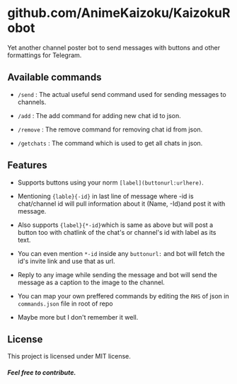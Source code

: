 # github.com/AnimeKaizoku/KaizokuRobot

Yet another channel poster bot to send messages with buttons and other formattings for Telegram.

## Available commands

* `/send` : The actual useful send command used for sending messages to channels.
 
* `/add` : The add command for adding new chat id to json.
* `/remove` : The remove command for removing chat id from json.
* `/getchats` : The command which is used to get all chats in json.

## Features

* Supports buttons using your norm `[label](buttonurl:urlhere)`.
 
* Mentioning `{lable}{-id}` in last line of message where -id is chat/channel id will pull information about it (Name, -Id)and post it with message.
* Also supports `{label}{*-id}`which is same as above but will post a button too with chatlink of the chat's or channel's id with label as its text.
* You can even mention `*-id` inside any `buttonurl:` and bot will fetch the id's invite link and use that as url.
* Reply to any image while sending the message and bot will send the message as a caption to the image to the channel.
* You can map your own preffered commands by editing the `RHS` of json in `commands.json` file in root of repo
* Maybe more but I don't remember it well.
 
 
## License

This project is licensed under MIT license.


 
##### Feel free to contribute.

